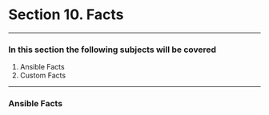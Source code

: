 # Section 10. Facts

---
### In this section the following subjects will be covered

1. Ansible Facts
1. Custom Facts

---
### Ansible Facts

